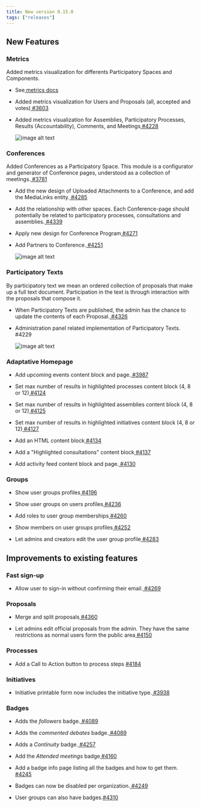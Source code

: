 ```yaml
---
title: New version 0.15.0
tags: ["releases"]
---
```


## New Features

### **Metrics**

Added metrics visualization for differents Participatory Spaces and Components.

* See[ metrics docs](https://github.com/decidim/decidim/blob/0.15-stable/docs/advanced/metrics.md)
* Added metrics visualization for Users and Proposals (all, accepted and votes)[ #3603](https://github.com/decidim/decidim/pull/3603)
* Added metrics visualization for Assemblies, Participatory Processes, Results (Accountability), Comments, and Meetings[ #4228](https://github.com/decidim/decidim/pull/4228)

    ![image alt text](/uploads/release-0.15.0-image-1.png)
    

### **Conferences**

Added Conferences as a Participatory Space. This module is a configurator and generator of Conference pages, understood as a collection of meetings.[ #3781](https://github.com/decidim/decidim/pull/3781)

* Add the new design of Uploaded Attachments to a Conference, and add the MediaLinks entity.[ #4285](https://github.com/decidim/decidim/pull/4285)
* Add the relationship with other spaces. Each Conference-page should potentially be related to participatory processes, consultations and assemblies.[ #4339](https://github.com/decidim/decidim/pull/4339)
* Apply new design for Conference Program[ #4271](https://github.com/decidim/decidim/pull/4271)
* Add Partners to Conference.[ #4251](https://github.com/decidim/decidim/pull/4251)

    ![image alt text](/uploads/release-0.15.0-image-2.png)
    

### **Participatory Texts**

By participatory text we mean an ordered collection of proposals that make up a full text document. Participation in the text is through interaction with the proposals that compose it.

* When Participatory Texts are published, the admin has the chance to update the contents of each Proposal.[ #4326](https://github.com/decidim/decidim/pull/4326)

* Administration panel related implementation of Participatory Texts. #4229

    ![image alt text](/uploads/release-0.15.0-image-3.png)
    

### **Adaptative Homepage**

* Add upcoming events content block and page.[ #3987](https://github.com/decidim/decidim/pull/3987)

* Set max number of results in highlighted processes content block (4, 8 or 12)[ #4124](https://github.com/decidim/decidim/pull/4124)

* Set max number of results in highlighted assemblies content block (4, 8 or 12)[ #4125](https://github.com/decidim/decidim/pull/4125)

* Set max number of results in highlighted initiatives content block (4, 8 or 12)[ #4127](https://github.com/decidim/decidim/pull/4127)

* Add an HTML content block[ #4134](https://github.com/decidim/decidim/pull/4134)

* Add a "Highlighted consultations" content block[ #4137](https://github.com/decidim/decidim/pull/4137)

* Add activity feed content block and page.[ #4130](https://github.com/decidim/decidim/pull/4130)

### **Groups**

* Show user groups profiles[ #4196](https://github.com/decidim/decidim/pull/4196)

* Show user groups on users profiles[ #4236](https://github.com/decidim/decidim/pull/4236)

* Add roles to user group memberships[ #4260](https://github.com/decidim/decidim/pull/4260)

* Show members on user groups profiles[ #4252](https://github.com/decidim/decidim/pull/4252)

* Let admins and creators edit the user group profile[ #4283](https://github.com/decidim/decidim/pull/4283)

## Improvements to existing features

### **Fast sign-up**

* Allow user to sign-in without confirming their email.[ #4269](https://github.com/decidim/decidim/pull/4269)

### **Proposals**

* Merge and split proposals[ #4360](https://github.com/decidim/decidim/pull/4360)

* Let admins edit official proposals from the admin. They have the same restrictions as normal users form the public area[ #4150](https://github.com/decidim/decidim/pull/4150)

### **Processes**

* Add a Call to Action button to process steps [#4184](https://github.com/decidim/decidim/pull/4184)

### **Initiatives**

* Initiative printable form now includes the initiative type.[ #3938](https://github.com/decidim/decidim/pull/3938)

### **Badges**

* Adds the *followers* badge.[ #4089](https://github.com/decidim/decidim/pull/4089)

* Adds the *commented debates* badge.[ #4089](https://github.com/decidim/decidim/pull/4089)

* Adds a *Continuity* badge.[ #4257](https://github.com/decidim/decidim/pull/4257)

* Add the *Attended meetings* badge[ #4160](https://github.com/decidim/decidim/pull/4160)

* Add a badge info page listing all the badges and how to get them.[ #4245](https://github.com/decidim/decidim/pull/4245)

* Badges can now be disabled per organization.[ #4249](https://github.com/decidim/decidim/pull/4249)

* User groups can also have badges.[#4310](https://github.com/decidim/decidim/pull/4310)
